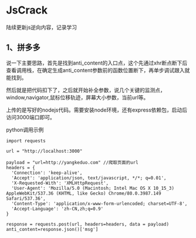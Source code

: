 # JsCrack
陆续更新js逆向内容，记录学习

## 1、拼多多
说一下主要思路，首先是找到anti_content的入口点，这个先通过xhr断点断下后查看调用栈，在确定生成anti_content参数前的函数位置断下，再单步调试跟入就能找到。

然后就是把代码扣下了，之后就开始补全参数，说几个关键的监测点，window,navigator,鼠标位移轨迹，屏幕大小参数，当前url等。

上传的是写好的nodejs代码。需要安装node环境，还有express依赖包，启动后访问3000端口即可。

python调用示例

    import requests

    url = "http://localhost:3000"

    payload = "url=http://yangkeduo.com" //爬取页面的url
    headers = {
      'Connection': 'keep-alive',
      'Accept': 'application/json, text/javascript, */*; q=0.01',
      'X-Requested-With': 'XMLHttpRequest',
      'User-Agent': 'Mozilla/5.0 (Macintosh; Intel Mac OS X 10_15_3) AppleWebKit/537.36 (KHTML, like Gecko) Chrome/80.0.3987.149 Safari/537.36',
      'Content-Type': 'application/x-www-form-urlencoded; charset=UTF-8',
      'Accept-Language': 'zh-CN,zh;q=0.9'
    }

    response = requests.post(url, headers=headers, data = payload)
    anti_content=response.json()['msg']
